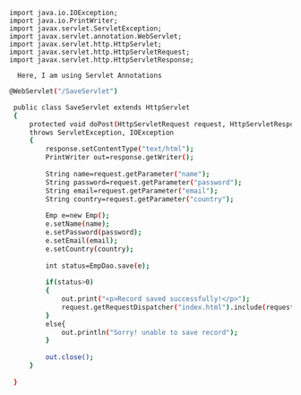     import java.io.IOException; 
    import java.io.PrintWriter;  
    import javax.servlet.ServletException;  
    import javax.servlet.annotation.WebServlet;  
    import javax.servlet.http.HttpServlet;  
    import javax.servlet.http.HttpServletRequest;  
    import javax.servlet.http.HttpServletResponse; 
   ```
     Here, I am using Servlet Annotations
   ```
   ```sh
 @WebServlet("/SaveServlet")  

    public class SaveServlet extends HttpServlet
    {  
        protected void doPost(HttpServletRequest request, HttpServletResponse response)   
        throws ServletException, IOException 
        {  
            response.setContentType("text/html");  
            PrintWriter out=response.getWriter();  
              
            String name=request.getParameter("name");  
            String password=request.getParameter("password");  
            String email=request.getParameter("email");  
            String country=request.getParameter("country");  
              
            Emp e=new Emp();  
            e.setName(name);  
            e.setPassword(password);  
            e.setEmail(email);  
            e.setCountry(country);  
              
            int status=EmpDao.save(e);  
            
            if(status>0)
            {  
                out.print("<p>Record saved successfully!</p>");  
                request.getRequestDispatcher("index.html").include(request, response);  
            }
            else{  
                out.println("Sorry! unable to save record");  
            }  
              
            out.close();  
        }  
      
    }  
    